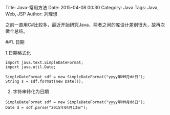 Title: Java-常用方法
Date: 2015-04-08 00:30
Category: Java
Tags: Java, Web, JSP
Author: 刘理想

之前一直用C#比较多，最近开始研究Java，两者之间的库设计差别很大，故再次做个总结。

##1. 日期

1.日期格式化

```
import java.text.SimpleDateFormat;
import java.util.Date;

SimpleDateFormat sdf = new SimpleDateFormat("yyyy年MM月dd日");
String s = sdf.format(new Date());
```

2. 字符串转化为日期

```
SimpleDateFormat sdf = new SimpleDateFormat("yyyy年MM月dd日");
Date d = sdf.parse("2015年04月13日");
```
